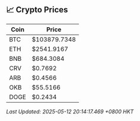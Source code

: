 ## 📈 Crypto Prices

| Coin | Price |
| ---- | ----- |
| BTC | $103879.7348 |
| ETH | $2541.9167 |
| BNB | $684.3084 |
| CRV | $0.7692 |
| ARB | $0.4566 |
| OKB | $55.5166 |
| DOGE | $0.2434 |

_Last Updated: 2025-05-12 20:14:17.469 +0800 HKT_
